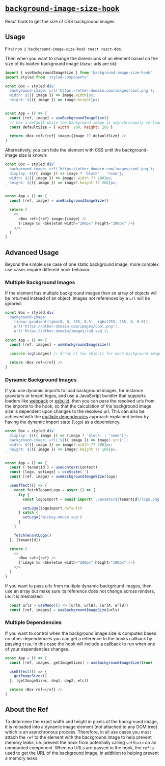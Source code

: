 # [`background-image-size-hook`](https://www.npmjs.com/package/background-image-size-hook)

React hook to get the size of CSS background images.

## Usage

First `npm i background-image-size-hook react react-dom`.

Then when you want to change the dimensions of an element based on the size of its loaded background image (`data:` urls are ok):

```js
import { useBackgroundImageSize } from 'background-image-size-hook'
import styled from 'styled-components'

const Box = styled.div`
  background-image: url('https://other-domain.com/images/cool.png');
  width: ${({ image }) => image.width}px;
  height: ${({ image }) => image.height}px;
`

const App = () => {
  const [ref, image] = useBackgroundImageSize()
  // Use a default while the background image is asynchronously re-loading
  const defaultSize = { width: 200, height: 200 }

  return <Box ref={ref} image={image ?? defaultSize} />
}
```

Alternatively, you can hide the element with CSS until the background-image size is known:

```js
const Box = styled.div`
  background-image: url('https://other-domain.com/images/cool.png');
  display: ${({ image }) => image ? 'block' : 'none'};
  width: ${({ image }) => image?.width ?? 200}px;
  height: ${({ image }) => image?.height ?? 200}px;
`

const App = () => {
  const [ref, image] = useBackgroundImageSize()

  return (
    <>
      <Box ref={ref} image={image} />
      {!image && <Skeleton width="200px" height="200px" />}
    </>
  )
}
```

## Advanced Usage

Beyond the simple use case of one static background image, more complex use cases require different hook behavior.

### Multiple Background Images

If the element has multiple background images then an array of objects will be returned instead of an object. Images not references by a `url` will be ignored:

```js
const Box = styled.div`
  background-image:
    linear-gradient(rgba(0, 0, 255, 0.5), rgba(255, 255, 0, 0.5)),
    url('https://other-domain.com/images/cool.png'),
    url('https://other-domain/images/rad.svg');
`
const App = () => {
  const [ref, images] = useBackgroundImageSize()

  console.log(images) // Array of two objects for each background image (once loaded)

  return <Box ref={ref} />
}
```

### Dynamic Background Images

If you use dynamic imports to load background images, for instance gravatars or tenant logos, and use a JavaScript bundler that supports loaders like [webpack](https://webpack.js.org/loaders/) or [esbuild](https://esbuild.github.io/api/#loader), then you can pass the resolved urls from the imports to the hook, so that the calculation of the background image size is dependent upon changes to the resolved url. This can also be achieved with the [mutliple dependencies](#multiple-dependencies) approach explained below by having the dynamic import state (`logo`) as a dependency.

```js
const Box = styled.div`
  display: ${({ image }) => (image ? 'block' : 'none')};
  background-image: url('${({ image }) => image?.src}');
  width: ${({ image }) => image?.width ?? 200}px;
  height: ${({ image }) => image?.height ?? 100}px;
`

const App = () => {
  const { tenantId } = useContext(Context)
  const [logo, setLogo] = useState('')
  const [ref, image] = useBackgroundImageSize(logo)

  useEffect(() => {
    const fetchTenantLogo = async () => {
      try {
        const logoImport = await import(`./assets/${tenantId}/logo.png`)

        setLogo(logoImport.default)
      } catch {
        setLogo('mickey-mouse.svg')
      }
    }

    fetchTenantLogo()
  }, [tenantId])

  return (
    <>
      <Box ref={ref} />
      {!image && <Skeleton width="200px" height="100px" />}
    </>
  )
}
```

If you want to pass urls from multiple dynamic background images, then use an array but make sure its reference does not change across renders, i.e. it is memoized:

```js
  const urls = useMemo(() => [urlA, urlB], [urlA, urlB])
  const [ref, images] = useBackgroundImageSize(urls)
```

### Multiple Dependencies

If you want to control when the background image size is computed based on other dependencies you can get a reference to the hooks callback by passing `true`. In this case the hook will include a callback to run when one of your dependencies changes.

```js
const App = () => {
  const [ref, images, getImageSizes] = useBackgroundImageSize(true)

  useEffect(() => {
    getImageSizes()
  }, [getImageSizes, dep1, dep2, etc])

  return <Box ref={ref} />
}
```

## About the Ref

To determine the exact width and height in pixels of the background image, it is reloaded into a dynamic image element (not attached to any DOM tree) which is an asynchronous process. Therefore, in all use cases you must attach the `ref` to the element with the background image to help prevent memory leaks, i.e. prevent the hook from potentially calling `setState` on an unmounted component. When no URLs are passed to the hook, the `ref` is used to get the URL of the background image, in addition to helping prevent a memory leaks.
